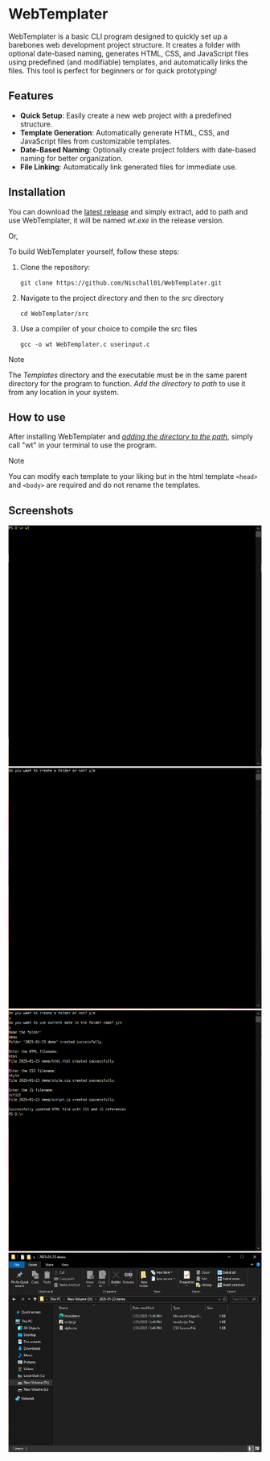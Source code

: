 # WebTemplater

WebTemplater is a basic CLI program designed to quickly set up a barebones web development project structure. It creates a folder with optional date-based naming, generates HTML, CSS, and JavaScript files using predefined (and modifiable) templates, and automatically links the files. This tool is perfect for beginners or for quick prototyping!

## Features

- **Quick Setup**: Easily create a new web project with a predefined structure.
- **Template Generation**: Automatically generate HTML, CSS, and JavaScript files from customizable templates.
- **Date-Based Naming**: Optionally create project folders with date-based naming for better organization.
- **File Linking**: Automatically link generated files for immediate use.

## Installation

You can download the [latest release](https://github.com/Nischall01/WebTemplater/releases/latest) and simply extract, add to path and use WebTemplater, it will be named *wt.exe* in the release version.

Or,

To build WebTemplater yourself, follow these steps:

1. Clone the repository:

   ```pwsh
   git clone https://github.com/Nischall01/WebTemplater.git
   ```

2. Navigate to the project directory and then to the *src* directory

   ```pwsh
   cd WebTemplater/src
   ```

3. Use a compiler of your choice to compile the src files

   ```pwsh
   gcc -o wt WebTemplater.c userinput.c 
   ```

> [!NOTE]
> The *Templates* directory and the executable must be in the same parent directory for the program to function. *Add the directory to path* to use it from any location in your system.

## How to use

After installing WebTemplater and [*adding the directory to the path*](https://www.eukhost.com/kb/how-to-add-to-the-path-on-windows-10-and-windows-11/), simply call "wt" in your terminal to use the program.

> [!Note]
> You can modify each template to your liking but in the html template ```<head>``` and ```<body>``` are required and do not rename the templates.

## Screenshots

![Screenshot 1](./media/screenshots/Screenshot%201.png)
![Screenshot 1](./media/screenshots/Screenshot%202.png)
![Screenshot 1](./media/screenshots/Screenshot%203.png)
![Screenshot 1](./media/screenshots/Screenshot%204.png)
